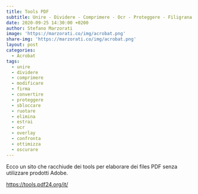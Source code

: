 ```yaml
---
title: Tools PDF
subtitle: Unire - Dividere - Comprimere - Ocr - Proteggere - Filigrana - Sbloccare
date: 2020-09-25 14:30:00 +0200
author: Stefano Marzorati
image: 'https://marzorati.co/img/acrobat.png'
share-img: 'https://marzorati.co/img/acrobat.png'
layout: post
categories:
  - Acrobat
tags:
  - unire
  - dividere
  - comprimere
  - modificare
  - firma
  - convertire
  - proteggere
  - sbloccare
  - ruotare
  - elimina
  - estrai
  - ocr
  - overlay
  - confronta
  - ottimizza
  - oscurare
---
```

Ecco un sito che racchiude dei tools per elaborare dei files PDF senza utilizzare prodotti Adobe.   

<a href="https://tools.pdf24.org/it/" target="_blank">https://tools.pdf24.org/it/</a>